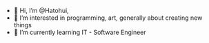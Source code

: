 - 👋 Hi, I’m @Hatohui,
- 👀 I’m interested in programming, art, generally about creating new things
- 🌱 I’m currently learning IT - Software Engineer


<!---
Hatohui/Hatohui is a ✨ special ✨ repository because its `README.md` (this file) appears on your GitHub profile.
You can click the Preview link to take a look at your changes.
--->
